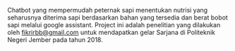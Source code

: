 Chatbot yang mempermudah peternak sapi menentukan nutrisi yang seharusnya diterima sapi berdasarkan bahan yang tersedia dan berat bobot sapi melalui google assistant. Project ini adalah penelitian yang dilakukan oleh fikrirbb@gmail.com untuk mendapatkan gelar Sarjana di Politeknik Negeri Jember pada tahun 2018.